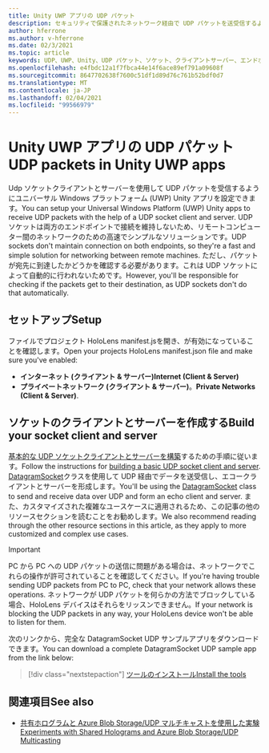 ```yaml
---
title: Unity UWP アプリの UDP パケット
description: セキュリティで保護されたネットワーク経由で UDP パケットを送受信するように Unity UWP アプリを設定する方法について説明します。
author: hferrone
ms.author: v-hferrone
ms.date: 02/3/2021
ms.topic: article
keywords: UDP、UWP、Unity、UDP パケット、ソケット、クライアントサーバー、エンドポイント、ネットワーク、リモートコンピューター、datagramsocket、サンプル、.net
ms.openlocfilehash: e4fbdc12a1f7fbca44e14f6ace89ef791a09608f
ms.sourcegitcommit: 8647702638f7600c51df1d89d76c761b52bdf0d7
ms.translationtype: MT
ms.contentlocale: ja-JP
ms.lasthandoff: 02/04/2021
ms.locfileid: "99566979"
---
```

# <a name="udp-packets-in-unity-uwp-apps"></a><span data-ttu-id="ae09f-104">Unity UWP アプリの UDP パケット</span><span class="sxs-lookup"><span data-stu-id="ae09f-104">UDP packets in Unity UWP apps</span></span>

<span data-ttu-id="ae09f-105">Udp ソケットクライアントとサーバーを使用して UDP パケットを受信するようにユニバーサル Windows プラットフォーム (UWP) Unity アプリを設定できます。</span><span class="sxs-lookup"><span data-stu-id="ae09f-105">You can setup your Universal Windows Platform (UWP) Unity apps to receive UDP packets with the help of a UDP socket client and server.</span></span> <span data-ttu-id="ae09f-106">UDP ソケットは両方のエンドポイントで接続を維持しないため、リモートコンピューター間のネットワークのための高速でシンプルなソリューションです。</span><span class="sxs-lookup"><span data-stu-id="ae09f-106">UDP sockets don't maintain connection on both endpoints, so they're a fast and simple solution for networking between remote machines.</span></span> <span data-ttu-id="ae09f-107">ただし、パケットが宛先に到達したかどうかを確認する必要があります。これは UDP ソケットによって自動的に行われないためです。</span><span class="sxs-lookup"><span data-stu-id="ae09f-107">However, you'll be responsible for checking if the packets get to their destination, as UDP sockets don't do that automatically.</span></span>

## <a name="setup"></a><span data-ttu-id="ae09f-108">セットアップ</span><span class="sxs-lookup"><span data-stu-id="ae09f-108">Setup</span></span>

<span data-ttu-id="ae09f-109">ファイルでプロジェクト HoloLens manifest.jsを開き、が有効になっていることを確認します。</span><span class="sxs-lookup"><span data-stu-id="ae09f-109">Open your projects HoloLens manifest.json file and make sure you've enabled:</span></span>
* <span data-ttu-id="ae09f-110">**インターネット (クライアント & サーバー)**</span><span class="sxs-lookup"><span data-stu-id="ae09f-110">**Internet (Client & Server)**</span></span> 
* <span data-ttu-id="ae09f-111">**プライベートネットワーク (クライアント & サーバー)**。</span><span class="sxs-lookup"><span data-stu-id="ae09f-111">**Private Networks (Client & Server)**.</span></span>

## <a name="build-your-socket-client-and-server"></a><span data-ttu-id="ae09f-112">ソケットのクライアントとサーバーを作成する</span><span class="sxs-lookup"><span data-stu-id="ae09f-112">Build your socket client and server</span></span> 

<span data-ttu-id="ae09f-113">[基本的な UDP ソケットクライアントとサーバーを構築](https://docs.microsoft.com/windows/uwp/networking/sockets#build-a-basic-udp-socket-client-and-server)するための手順に従います。</span><span class="sxs-lookup"><span data-stu-id="ae09f-113">Follow the instructions for [building a basic UDP socket client and server](https://docs.microsoft.com/windows/uwp/networking/sockets#build-a-basic-udp-socket-client-and-server).</span></span> <span data-ttu-id="ae09f-114">[DatagramSocket](https://docs.microsoft.com/uwp/api/Windows.Networking.Sockets.DatagramSocket)クラスを使用して UDP 経由でデータを送受信し、エコークライアントとサーバーを形成します。</span><span class="sxs-lookup"><span data-stu-id="ae09f-114">You'll be using the [DatagramSocket](https://docs.microsoft.com/uwp/api/Windows.Networking.Sockets.DatagramSocket) class to send and receive data over UDP and form an echo client and server.</span></span> <span data-ttu-id="ae09f-115">また、カスタマイズされた複雑なユースケースに適用されるため、この記事の他のリソースセクションを読むことをお勧めします。</span><span class="sxs-lookup"><span data-stu-id="ae09f-115">We also recommend reading through the other resource sections in this article, as they apply to more customized and complex use cases.</span></span> 

> [!IMPORTANT]
> <span data-ttu-id="ae09f-116">PC から PC への UDP パケットの送信に問題がある場合は、ネットワークでこれらの操作が許可されていることを確認してください。</span><span class="sxs-lookup"><span data-stu-id="ae09f-116">If you're having trouble sending UDP packets from PC to PC, check that your network allows these operations.</span></span> <span data-ttu-id="ae09f-117">ネットワークが UDP パケットを何らかの方法でブロックしている場合、HoloLens デバイスはそれらをリッスンできません。</span><span class="sxs-lookup"><span data-stu-id="ae09f-117">If your network is blocking the UDP packets in any way, your HoloLens device won't be able to listen for them.</span></span>

<span data-ttu-id="ae09f-118">次のリンクから、完全な DatagramSocket UDP サンプルアプリをダウンロードできます。</span><span class="sxs-lookup"><span data-stu-id="ae09f-118">You can download a complete DatagramSocket UDP sample app from the link below:</span></span>

> [!div class="nextstepaction"]
> [<span data-ttu-id="ae09f-119">ツールのインストール</span><span class="sxs-lookup"><span data-stu-id="ae09f-119">Install the tools</span></span>](https://docs.microsoft.com/samples/microsoft/windows-universal-samples/datagramsocket/)

## <a name="see-also"></a><span data-ttu-id="ae09f-120">関連項目</span><span class="sxs-lookup"><span data-stu-id="ae09f-120">See also</span></span> 
* [<span data-ttu-id="ae09f-121">共有ホログラムと Azure Blob Storage/UDP マルチキャストを使用した実験</span><span class="sxs-lookup"><span data-stu-id="ae09f-121">Experiments with Shared Holograms and Azure Blob Storage/UDP Multicasting</span></span>](https://mtaulty.com/2017/12/29/experiments-with-shared-holograms-and-azure-blob-storage-udp-multicasting-part-1/)